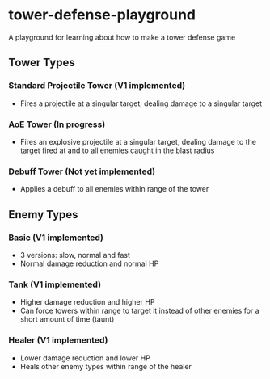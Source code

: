 # tower-defense-playground
A playground for learning about how to make a tower defense game 

## Tower Types
### Standard Projectile Tower (V1 implemented)
- Fires a projectile at a singular target, dealing damage to a singular target
### AoE Tower (In progress)
- Fires an explosive projectile at a singular target, dealing damage to the target fired at and to all enemies caught in the blast radius
### Debuff Tower (Not yet implemented)
- Applies a debuff to all enemies within range of the tower

## Enemy Types
### Basic (V1 implemented)
- 3 versions: slow, normal and fast
- Normal damage reduction and normal HP
### Tank (V1 implemented)
- Higher damage reduction and higher HP
- Can force towers within range to target it instead of other enemies for a short amount of time (taunt)
### Healer (V1 implemented)
- Lower damage reduction and lower HP
- Heals other enemy types within range of the healer
